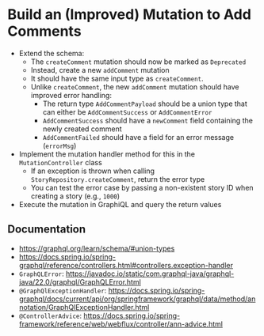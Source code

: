 # Build an (Improved) Mutation to Add Comments

* Extend the schema:
    * The `createComment` mutation should now be marked as `Deprecated`
    * Instead, create a new `addComment` mutation
    * It should have the same input type as `createComment`.
    * Unlike `createComment`, the new `addComment` mutation should have improved error handling:
        * The return type `AddCommentPayload` should be a union type that can either be `AddCommentSuccess` or `AddCommentError`
        * `AddCommentSuccess` should have a `newComment` field containing the newly created comment
        * `AddCommentFailed` should have a field for an error message (`errorMsg`)
* Implement the mutation handler method for this in the `MutationController` class
    * If an exception is thrown when calling `StoryRepository.createComment`, return the error type
    * You can test the error case by passing a non-existent story ID when creating a story (e.g., `1000`)
* Execute the mutation in GraphiQL and query the return values

## Documentation
* https://graphql.org/learn/schema/#union-types
* https://docs.spring.io/spring-graphql/reference/controllers.html#controllers.exception-handler
* `GraphQLError`: https://javadoc.io/static/com.graphql-java/graphql-java/22.0/graphql/GraphQLError.html
* `@GraphQlExceptionHandler`: https://docs.spring.io/spring-graphql/docs/current/api/org/springframework/graphql/data/method/annotation/GraphQlExceptionHandler.html
* `@ControllerAdvice`: https://docs.spring.io/spring-framework/reference/web/webflux/controller/ann-advice.html
